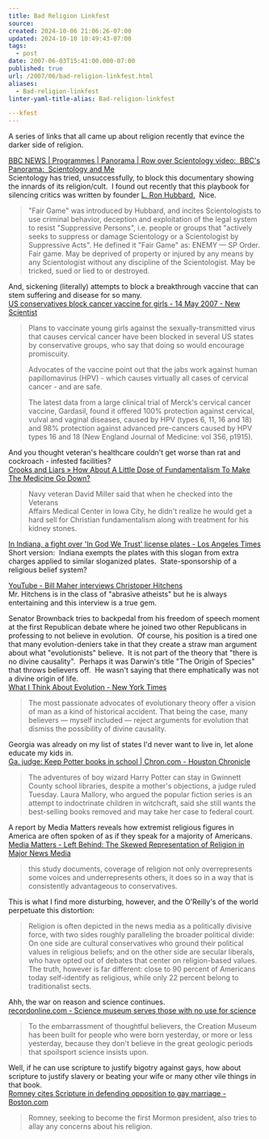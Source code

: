 ```yaml
---
title: Bad Religion Linkfest
source: 
created: 2024-10-06 21:06:26-07:00
updated: 2024-10-10 10:49:43-07:00
tags:
  - post
date: 2007-06-03T15:41:00.000-07:00
published: true
url: /2007/06/bad-religion-linkfest.html
aliases:
  - Bad-religion-linkfest
linter-yaml-title-alias: Bad-religion-linkfest

---kfest
---
```



A series of links that all came up about religion recently that evince the darker side of religion.  
  
[BBC NEWS | Programmes | Panorama | Row over Scientology video:  BBC's Panorama:  Scientology and Me](https://news.bbc.co.uk/2/hi/programmes/panorama/6655207.stm)  
Scientology has tried, unsuccessfully, to block this documentary showing the innards of its religion/cult.  I found out recently that this playbook for silencing critics was written by founder [L. Ron Hubbard.](https://en.wikipedia.org/wiki/L._Ron_Hubbard)  Nice.  

> "Fair Game" was introduced by Hubbard, and incites Scientologists to use criminal behavior, deception and exploitation of the legal system to resist "Suppressive Persons", i.e. people or groups that "actively seeks to suppress or damage Scientology or a Scientologist by Suppressive Acts". He defined it "Fair Game" as: ENEMY — SP Order. Fair game. May be deprived of property or injured by any means by any Scientologist without any discipline of the Scientologist. May be tricked, sued or lied to or destroyed.

And, sickening (literally) attempts to block a breakthrough vaccine that can stem suffering and disease for so many.  
[US conservatives block cancer vaccine for girls - 14 May 2007 - New Scientist](https://www.newscientist.com/article.ns?id=dn11842&feedId=online-news_rss20)  

> Plans to vaccinate young girls against the sexually-transmitted virus that causes cervical cancer have been blocked in several US states by conservative groups, who say that doing so would encourage promiscuity.  
>   
> Advocates of the vaccine point out that the jabs work against human papillomavirus (HPV) - which causes virtually all cases of cervical cancer - and are safe.  
>   
> The latest data from a large clinical trial of Merck's cervical cancer vaccine, Gardasil, found it offered 100% protection against cervical, vulval and vaginal diseases, caused by HPV (types 6, 11, 16 and 18) and 98% protection against advanced pre-cancers caused by HPV types 16 and 18 (New England Journal of Medicine: vol 356, p1915).  

And you thought veteran's healthcare couldn't get worse than rat and cockroach - infested facilities?   
[Crooks and Liars » How About A Little Dose of Fundamentalism To Make The Medicine Go Down?](https://www.crooksandliars.com/2007/05/15/how-about-a-little-dose-of-fundamentalism-to-make-the-medicine-go-down/)  

> Navy veteran David Miller said that when he checked into the Veterans  
> Affairs Medical Center in Iowa City, he didn't realize he would get a  
> hard sell for Christian fundamentalism along with treatment for his  
> kidney stones.

[In Indiana, a fight over 'In God We Trust' license plates - Los Angeles Times](https://www.latimes.com/features/religion/la-na-plates29apr29,1,6380256.story?coll=la-news-religion&ctrack=1&cset=true)  
Short version:  Indiana exempts the plates with this slogan from extra charges applied to similar sloganized plates.  State-sponsorship of a religious belief system?  
  
[YouTube - Bill Maher interviews Christoper Hitchens](https://www.youtube.com/watch?v=qqNKD_nmXqM)  
Mr. Hitchens is in the class of "abrasive atheists" but he is always entertaining and this interview is a true gem.   
  
Senator Brownback tries to backpedal from his freedom of speech moment at the first Republican debate where he joined two other Republicans in professing to not believe in evolution.  Of course, his position is a tired one that many evolution-deniers take in that they create a straw man argument about what "evolutionists" believe.  It is not part of the theory that "there is no divine causality".  Perhaps it was Darwin's title "The Origin of Species" that throws believers off.  He wasn't saying that there emphatically was not a divine origin of life.   
[What I Think About Evolution - New York Times](https://www.nytimes.com/2007/05/31/opinion/31brownback.html)  

> The most passionate advocates of evolutionary theory offer a vision of man as a kind of historical accident. That being the case, many believers — myself included — reject arguments for evolution that dismiss the possibility of divine causality.

Georgia was already on my list of states I'd never want to live in, let alone educate my kids in.  
[Ga. judge: Keep Potter books in school | Chron.com - Houston Chronicle](https://www.chron.com/disp/story.mpl/ap/nation/4845001.html)  

> The adventures of boy wizard Harry Potter can stay in Gwinnett County school libraries, despite a mother's objections, a judge ruled Tuesday. Laura Mallory, who argued the popular fiction series is an attempt to indoctrinate children in witchcraft, said she still wants the best-selling books removed and may take her case to federal court.

A report by Media Matters reveals how extremist religious figures in America are often spoken of as if they speak for a majority of Americans.  
[Media Matters - Left Behind: The Skewed Representation of Religion in Major News Media](https://mediamatters.org/leftbehind/?f=h_top)  

> this study documents, coverage of religion not only overrepresents some voices and underrepresents others, it does so in a way that is consistently advantageous to conservatives.  

This is what I find more disturbing, however, and the O'Reilly's of the world perpetuate this distortion:  

> Religion is often depicted in the news media as a politically divisive force, with two sides roughly paralleling the broader political divide: On one side are cultural conservatives who ground their political values in religious beliefs; and on the other side are secular liberals, who have opted out of debates that center on religion-based values. The truth, however is far different: close to 90 percent of Americans today self-identify as religious, while only 22 percent belong to traditionalist sects.  

Ahh, the war on reason and science continues.  
[recordonline.com - Science museum serves those with no use for science](https://www.recordonline.com/apps/pbcs.dll/article?AID=/20070601/OPINION/706010312)  

> To the embarrassment of thoughtful believers, the Creation Museum has been built for people who were born yesterday, or more or less yesterday, because they don't believe in the great geologic periods that spoilsport science insists upon.

Well, if he can use scripture to justify bigotry against gays, how about scripture to justify slavery or beating your wife or many other vile things in that book.  
[Romney cites Scripture in defending opposition to gay marriage - Boston.com](https://www.boston.com/news/nation/articles/2007/05/11/romney_cites_scripture_in_defending_opposition_to_gay_marriage/)  

> Romney, seeking to become the first Mormon president, also tries to allay any concerns about his religion.